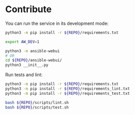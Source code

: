 # Contribute

You can run the service in its development mode:

```bash
python3 -m pip install -r ${REPO}/requirements.txt

export AW_DEV=1

python3 -m ansible-webui
# OR
cd ${REPO}/ansible-webui/
python3 __init__.py
```

Run tests and lint:

```bash
python3 -m pip install -r ${REPO}/requirements.txt
python3 -m pip install -r ${REPO}/requirements_lint.txt
python3 -m pip install -r ${REPO}/requirements_test.txt

bash ${REPO}/scripts/lint.sh
bash ${REPO}/scripts/test.sh
```